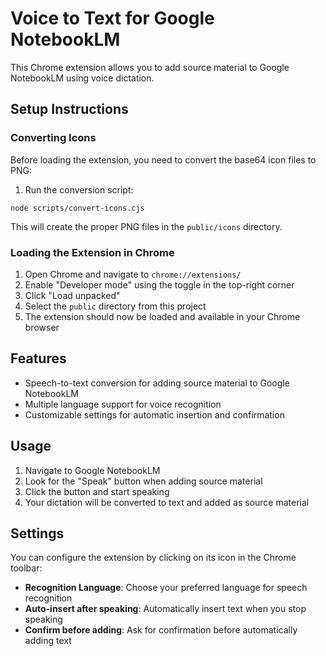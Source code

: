 
# Voice to Text for Google NotebookLM

This Chrome extension allows you to add source material to Google NotebookLM using voice dictation.

## Setup Instructions

### Converting Icons
Before loading the extension, you need to convert the base64 icon files to PNG:

1. Run the conversion script:
```
node scripts/convert-icons.cjs
```

This will create the proper PNG files in the `public/icons` directory.

### Loading the Extension in Chrome

1. Open Chrome and navigate to `chrome://extensions/`
2. Enable "Developer mode" using the toggle in the top-right corner
3. Click "Load unpacked"
4. Select the `public` directory from this project
5. The extension should now be loaded and available in your Chrome browser

## Features

- Speech-to-text conversion for adding source material to Google NotebookLM
- Multiple language support for voice recognition
- Customizable settings for automatic insertion and confirmation

## Usage

1. Navigate to Google NotebookLM
2. Look for the "Speak" button when adding source material
3. Click the button and start speaking
4. Your dictation will be converted to text and added as source material

## Settings

You can configure the extension by clicking on its icon in the Chrome toolbar:

- **Recognition Language**: Choose your preferred language for speech recognition
- **Auto-insert after speaking**: Automatically insert text when you stop speaking
- **Confirm before adding**: Ask for confirmation before automatically adding text
